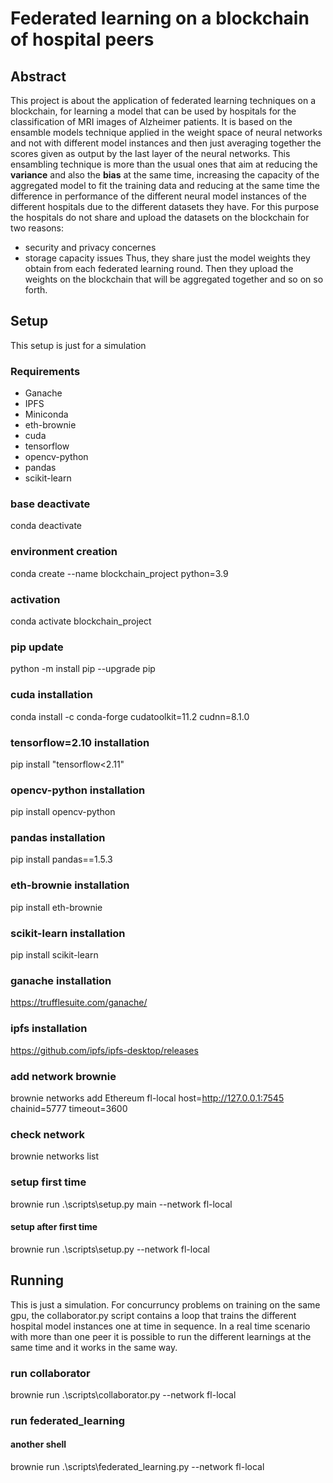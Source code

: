 # Federated learning on a blockchain of hospital peers
## Abstract
This project is about the application of federated learning techniques on a blockchain, for learning a model that can be used by hospitals
for the classification of MRI images of Alzheimer patients. It is based on the ensamble models technique applied in the weight space of neural networks 
and not with different model instances and then just averaging together the scores given as output by the last layer of the neural networks.
This ensambling technique is more than the usual ones that aim at reducing the **variance** and also the **bias** at the same time, increasing the capacity
of the aggregated model to fit the training data and reducing at the same time the difference in performance of the different neural model instances of the 
different hospitals due to the different datasets they have.
For this purpose the hospitals do not share and upload the datasets on the blockchain for two reasons:
* security and privacy concernes
* storage capacity issues
Thus, they share just the model weights they obtain from each federated learning round. Then they upload the weights on the blockchain that will be
aggregated together and so on so forth.


## Setup
This setup is just for a simulation
### Requirements
* Ganache
* IPFS
* Miniconda
 * eth-brownie
 * cuda
 * tensorflow
 * opencv-python
 * pandas
 * scikit-learn

### base deactivate
conda deactivate

### environment creation
conda create --name blockchain_project python=3.9

### activation
conda activate blockchain_project

### pip update
python -m install pip --upgrade pip

### cuda installation
conda install -c conda-forge cudatoolkit=11.2 cudnn=8.1.0

### tensorflow=2.10 installation
pip install "tensorflow<2.11"

### opencv-python installation
pip install opencv-python

### pandas installation
pip install pandas==1.5.3

### eth-brownie installation
pip install eth-brownie

### scikit-learn installation
pip install scikit-learn

### ganache installation
https://trufflesuite.com/ganache/

### ipfs installation
https://github.com/ipfs/ipfs-desktop/releases

### add network brownie
brownie networks add Ethereum fl-local host=http://127.0.0.1:7545 chainid=5777 timeout=3600

### check network
brownie networks list

### setup first time
brownie run .\scripts\setup.py main --network fl-local 
#### setup after first time
brownie run .\scripts\setup.py --network fl-local

## Running
This is just a simulation. For concurruncy problems on training on the same gpu, the collaborator.py script contains a loop that trains the
different hospital model instances one at time in sequence. In a real time scenario with more than one peer it is possible to run 
the different learnings at the same time and it works in the same way.
### run collaborator
brownie run .\scripts\collaborator.py --network fl-local

### run federated_learning
#### another shell
brownie run .\scripts\federated_learning.py --network fl-local



